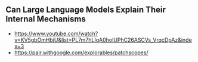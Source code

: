 ## Can Large Language Models Explain Their Internal Mechanisms

- https://www.youtube.com/watch?v=KV5gbOmHbjU&list=PL7m7hLIqA0hoIUPhC26ASCVs_VrqcDpAz&index=3 
- https://pair.withgoogle.com/explorables/patchscopes/
